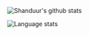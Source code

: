 ![Shanduur's github stats](https://github-readme-stats.vercel.app/api?username=shanduur&show_icons=true)

![Language stats](https://github-readme-stats.vercel.app/api/top-langs/?username=shanduur&langs_count=8)
